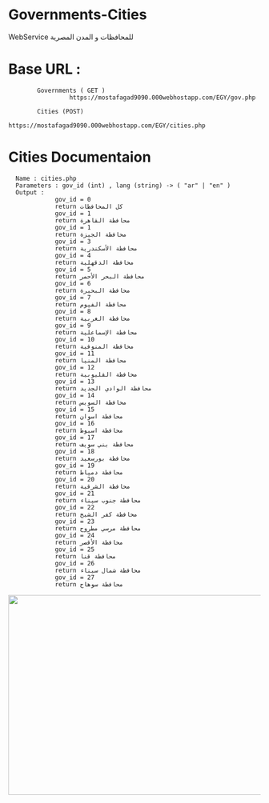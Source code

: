 # Governments-Cities

WebService للمحافظات و المدن المصرية

# Base URL :
            Governments ( GET )
                     https://mostafagad9090.000webhostapp.com/EGY/gov.php
            
            Cities (POST)
                    https://mostafagad9090.000webhostapp.com/EGY/cities.php
                    
# Cities Documentaion
      Name : cities.php 
      Parameters : gov_id (int) , lang (string) -> ( "ar" | "en" )
      Output :  
                 gov_id = 0 
                 return كل المحافظات
                 gov_id = 1 
                 return محافظة القاهرة
                 gov_id = 1 
                 return محافظة الجيزة
                 gov_id = 3 
                 return محافظة الأسكندرية
                 gov_id = 4 
                 return محافظة الدقهلية
                 gov_id = 5 
                 return محافظة البحر الأحمر
                 gov_id = 6 
                 return محافظة البحيرة
                 gov_id = 7 
                 return محافظة الفيوم
                 gov_id = 8 
                 return محافظة الغربية
                 gov_id = 9 
                 return محافظة الإسماعلية
                 gov_id = 10 
                 return محافظة المنوفية
                 gov_id = 11 
                 return محافظة المنيا
                 gov_id = 12 
                 return محافظة القليوبية
                 gov_id = 13 
                 return محافظة الوادي الجديد
                 gov_id = 14 
                 return محافظة السويس
                 gov_id = 15 
                 return محافظة اسوان
                 gov_id = 16 
                 return محافظة اسيوط
                 gov_id = 17 
                 return محافظة بني سويف
                 gov_id = 18 
                 return محافظة بورسعيد
                 gov_id = 19 
                 return محافظة دمياط
                 gov_id = 20 
                 return محافظة الشرقية
                 gov_id = 21 
                 return محافظة جنوب سيناء
                 gov_id = 22 
                 return محافظة كفر الشيخ
                 gov_id = 23 
                 return محافظة مرسي مطروح
                 gov_id = 24 
                 return محافظة الأقصر
                 gov_id = 25 
                 return محافظة قنا
                 gov_id = 26 
                 return محافظة شمال سيناء
                 gov_id = 27 
                 return محافظة سوهاج
                
<img src="https://user-images.githubusercontent.com/25991597/75096264-9589f580-55a6-11ea-8bce-248169530193.PNG" width="700" height="400" />


